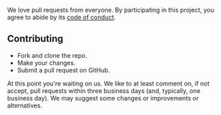 We love pull requests from everyone. By participating in this project, you agree
to abide by its [code of conduct].

[code of conduct]: https://github.com/pulibrary/princeton_ansible/blob/master/CODE_OF_CONDUCT.md

## Contributing

- Fork and clone the repo.
- Make your changes.
- Submit a pull request on GitHub.

At this point you're waiting on us. We like to at least comment on, if not
accept, pull requests within three business days (and, typically, one business
day). We may suggest some changes or improvements or alternatives.
